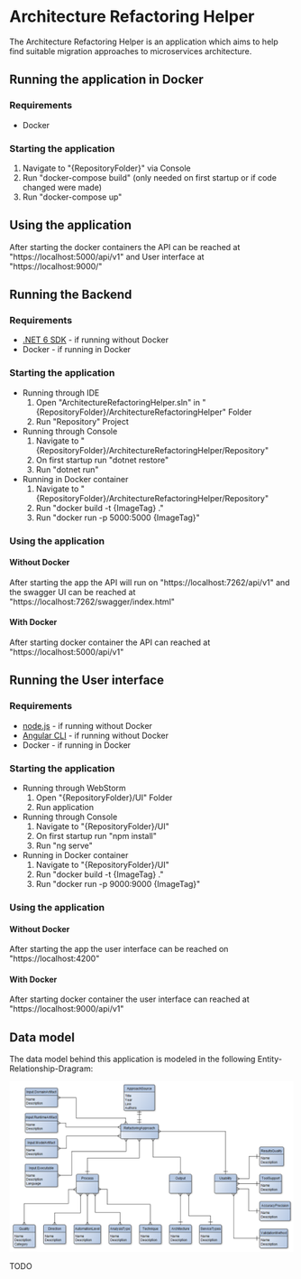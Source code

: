# Architecture Refactoring Helper

The Architecture Refactoring Helper is an application which aims to help find suitable migration approaches to microservices architecture.

## Running the application in Docker

### Requirements

- Docker

### Starting the application

1. Navigate to "{RepositoryFolder}" via Console
2. Run "docker-compose build" (only needed on first startup or if code changed were made)
3. Run "docker-compose up"

## Using the application

After starting the docker containers the API can be reached at "https://localhost:5000/api/v1" and User interface at "https://localhost:9000/"

## Running the Backend

### Requirements

- [.NET 6 SDK](https://dotnet.microsoft.com/en-us/download/dotnet) - if running without Docker
- Docker - if running in Docker

### Starting the application

- Running through IDE
    1. Open "ArchitectureRefactoringHelper.sln" in "{RepositoryFolder}/ArchitectureRefactoringHelper" Folder
    2. Run "Repository" Project
- Running through Console
    1. Navigate to "{RepositoryFolder}/ArchitectureRefactoringHelper/Repository"
    2. On first startup run "dotnet restore"
    3. Run "dotnet run"
- Running in Docker container
    1. Navigate to "{RepositoryFolder}/ArchitectureRefactoringHelper/Repository"
    2. Run "docker build -t {ImageTag} ."
    3. Run "docker run -p 5000:5000 {ImageTag}"

### Using the application

#### Without Docker
After starting the app the API will run on "https://localhost:7262/api/v1" and the swagger UI can be reached at "https://localhost:7262/swagger/index.html"

#### With Docker
After starting docker container the API can reached at "https://localhost:5000/api/v1"

## Running the User interface

### Requirements

- [node.js](https://nodejs.org/en/download) - if running without Docker
- [Angular CLI](https://angular.io/cli) - if running without Docker
- Docker - if running in Docker

### Starting the application

- Running through WebStorm
    1. Open "{RepositoryFolder}/UI" Folder
    2. Run application
- Running through Console
    1. Navigate to "{RepositoryFolder}/UI"
    2. On first startup run "npm install"
    3. Run "ng serve"
- Running in Docker container
    1. Navigate to "{RepositoryFolder}/UI"
    2. Run "docker build -t {ImageTag} ."
    3. Run "docker run -p 9000:9000 {ImageTag}"

### Using the application

#### Without Docker
After starting the app the user interface can be reached on "https://localhost:4200"

#### With Docker
After starting docker container the user interface can reached at "https://localhost:9000/api/v1"

## Data model

The data model behind this application is modeled in the following Entity-Relationship-Dragram:

![Data model](Docs/data-model.png)

TODO
